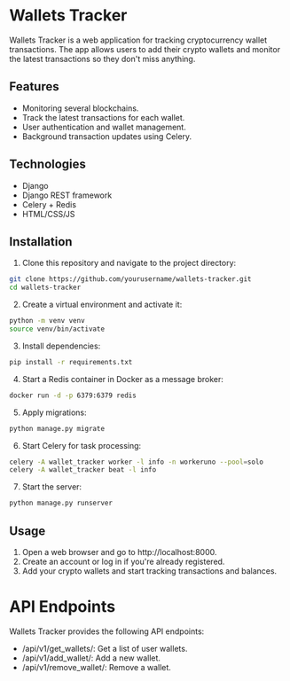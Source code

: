 # Wallets Tracker
Wallets Tracker is a web application for tracking cryptocurrency wallet transactions. The app allows users to add their crypto wallets and monitor the latest transactions so they don't miss anything.
## Features
- Monitoring several blockchains.
- Track the latest transactions for each wallet.
- User authentication and wallet management.
- Background transaction updates using Celery.
## Technologies
- Django
- Django REST framework
- Celery + Redis
- HTML/CSS/JS
## Installation
1. Clone this repository and navigate to the project directory:
```sh
git clone https://github.com/yourusername/wallets-tracker.git
cd wallets-tracker
```
2. Create a virtual environment and activate it:
```sh
python -m venv venv
source venv/bin/activate
```
3. Install dependencies:
```sh
pip install -r requirements.txt
```
4. Start a Redis container in Docker as a message broker:
```sh
docker run -d -p 6379:6379 redis
```
5. Apply migrations:
```sh
python manage.py migrate
```
6. Start Celery for task processing:
```sh
celery -A wallet_tracker worker -l info -n workeruno --pool=solo
celery -A wallet_tracker beat -l info
```
7. Start the server:
```sh
python manage.py runserver
```
## Usage
1. Open a web browser and go to http://localhost:8000.
2. Create an account or log in if you're already registered.
3. Add your crypto wallets and start tracking transactions and balances.
# API Endpoints
Wallets Tracker provides the following API endpoints:

- /api/v1/get_wallets/: Get a list of user wallets.
- /api/v1/add_wallet/: Add a new wallet.
- /api/v1/remove_wallet/: Remove a wallet.
